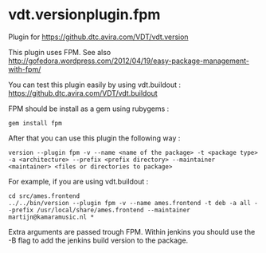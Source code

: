 vdt.versionplugin.fpm
=====================

Plugin for https://github.dtc.avira.com/VDT/vdt.version

This plugin uses FPM. See also http://gofedora.wordpress.com/2012/04/19/easy-package-management-with-fpm/

You can test this plugin easily by using vdt.buildout : https://github.dtc.avira.com/VDT/vdt.buildout

FPM should be install as a gem using rubygems : 

    gem install fpm

After that you can use this plugin the following way : 

    version --plugin fpm -v --name <name of the package> -t <package type> -a <architecture> --prefix <prefix directory> --maintainer <maintainer> <files or directories to package>

For example, if you are using vdt.buildout : 

    cd src/ames.frontend
    ../../bin/version --plugin fpm -v --name ames.frontend -t deb -a all --prefix /usr/local/share/ames.frontend --maintainer martijn@kamaramusic.nl *


Extra arguments are passed trough FPM. Within jenkins you should use the -B flag to add the jenkins build version to the package.